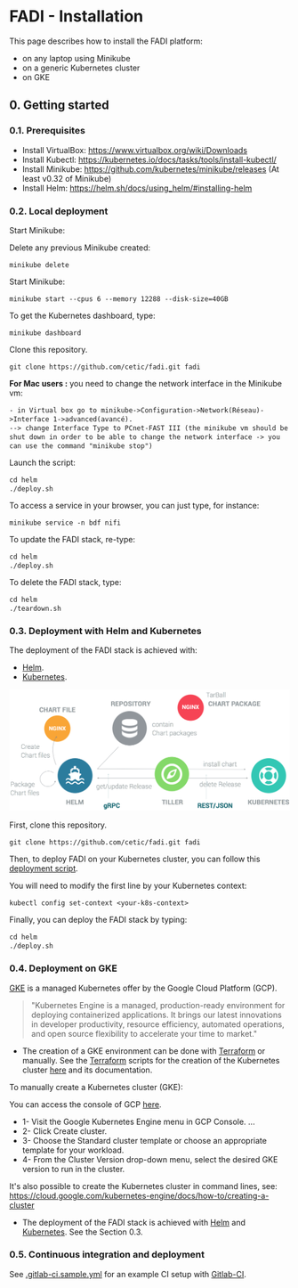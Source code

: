 FADI - Installation
=======

This page describes how to install the FADI platform:

* on any laptop using Minikube
* on a generic Kubernetes cluster
* on GKE 

## 0. Getting started

### 0.1. Prerequisites

* Install VirtualBox: https://www.virtualbox.org/wiki/Downloads
* Install Kubectl: https://kubernetes.io/docs/tasks/tools/install-kubectl/
* Install Minikube: https://github.com/kubernetes/minikube/releases (At least v0.32 of Minikube)
* Install Helm: https://helm.sh/docs/using_helm/#installing-helm

### 0.2. Local deployment

Start Minikube:

Delete any previous Minikube created:

```
minikube delete
```

Start Minikube:

```
minikube start --cpus 6 --memory 12288 --disk-size=40GB
```

To get the Kubernetes dashboard, type:

```
minikube dashboard
```

Clone this repository.

```
git clone https://github.com/cetic/fadi.git fadi
```

**For Mac users :** you need to change the network interface in the Minikube vm:

```
- in Virtual box go to minikube->Configuration->Network(Réseau)->Interface 1->advanced(avancé).
--> change Interface Type to PCnet-FAST III (the minikube vm should be shut down in order to be able to change the network interface -> you can use the command "minikube stop")
```

Launch the script:

```
cd helm
./deploy.sh
```

To access a service in your browser, you can just type, for instance:

```
minikube service -n bdf nifi
```

To update the FADI stack, re-type:

```
cd helm
./deploy.sh
```

To delete the FADI stack, type:

```
cd helm
./teardown.sh
```

### 0.3. Deployment with Helm and Kubernetes

The deployment of the FADI stack is achieved with:

* [Helm](https://helm.sh/).
* [Kubernetes](https://kubernetes.io/).

![](doc/architecture/helm-architecture.png)

First, clone this repository.

```
git clone https://github.com/cetic/fadi.git fadi
```

Then, to deploy FADI on your Kubernetes cluster, you can follow this [deployment script](/helm/deploy.sh).

You will need to modify the first line by your Kubernetes context:

```
kubectl config set-context <your-k8s-context>
```

Finally, you can deploy the FADI stack by typing:

```
cd helm
./deploy.sh
```

### 0.4. Deployment on GKE

[GKE](https://cloud.google.com/kubernetes-engine/) is a managed Kubernetes offer by the Google Cloud Platform (GCP).

> "Kubernetes Engine is a managed, production-ready environment for deploying containerized applications. It brings our latest innovations in developer productivity, resource efficiency, automated operations, and open source flexibility to accelerate your time to market."

* The creation of a GKE environment can be done with [Terraform](https://www.terraform.io/) or manually. 
See the [Terraform](https://www.terraform.io/) scripts for the creation of the Kubernetes cluster [here](/terraform) and its documentation.

To manually create a Kubernetes cluster (GKE):

You can access the console of GCP [here](https://console.cloud.google.com).

* 1- Visit the Google Kubernetes Engine menu in GCP Console. ...
* 2- Click Create cluster.
* 3- Choose the Standard cluster template or choose an appropriate template for your workload.
* 4- From the Cluster Version drop-down menu, select the desired GKE version to run in the cluster.

It's also possible to create the Kubernetes cluster in command lines, see: https://cloud.google.com/kubernetes-engine/docs/how-to/creating-a-cluster

* The deployment of the FADI stack is achieved with [Helm](https://helm.sh/) and [Kubernetes](https://kubernetes.io/). See the Section 0.3.

### 0.5. Continuous integration and deployment

See [.gitlab-ci.sample.yml](.gitlab-ci.sample.yml) for an example CI setup with [Gitlab-CI](https://about.gitlab.com/product/continuous-integration/).
